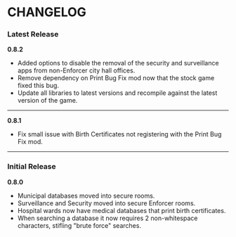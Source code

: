 # CHANGELOG

### Latest Release
**0.8.2**
- Added options to disable the removal of the security and surveillance apps from non-Enforcer city hall offices.
- Remove dependency on Print Bug Fix mod now that the stock game fixed this bug.
- Update all libraries to latest versions and recompile against the latest version of the game.

---------

**0.8.1**
- Fix small issue with Birth Certificates not registering with the Print Bug Fix mod.

---------

### Initial Release
**0.8.0**
- Municipal databases moved into secure rooms.
- Surveillance and Security moved into secure Enforcer rooms.
- Hospital wards now have medical databases that print birth certificates.
- When searching a database it now requires 2 non-whitespace characters, stifling "brute force" searches.